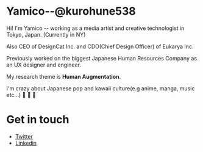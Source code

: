 # Yamico--@kurohune538

Hi! I'm Yamico -- working as a media artist and creative technologist in Tokyo, Japan. (Currently in NY)

Also CEO of DesignCat Inc. and CDO(Chief Design Officer) of Eukarya Inc.

Previously worked on the biggest Japanese Human Resources Company as an UX designer and engineer.

My research theme is **Human Augmentation**.

I'm crazy about Japanese pop and kawaii culture(e.g anime, manga, music etc...) :pleading_face: :pleading_face: :pleading_face:

# Get in touch

- [Twitter](https://twitter.com/kurohune538)
- [Linkedin](https://www.linkedin.com/in/shinnosuke-komiya-21482189/)
